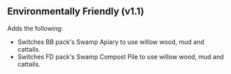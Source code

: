 ## Environmentally Friendly (v1.1)

Adds the following:

- Switches BB pack's Swamp Apiary to use willow wood, mud and cattails.
- Switches FD pack's Swamp Compost Pile to use willow wood, mud and cattails.
